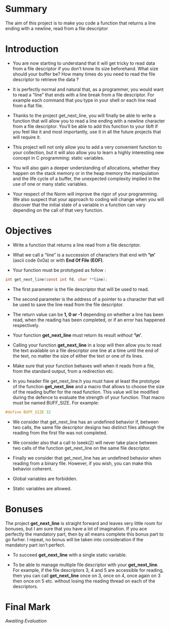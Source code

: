 # Summary
The aim of this project is to make you code a function that returns a line ending with a newline, read from a file descriptor

# Introduction
- You are now starting to understand that it will get tricky to read data from a file descriptor if you don’t know its size beforehand. What size should your buffer be? How many times do you need to read the file descriptor to retrieve the data ?

- It is perfectly normal and natural that, as a programmer, you would want to read a “line” that ends with a line break from a file descriptor. For example each command that you type in your shell or each line read from a flat file.

- Thanks to the project get_next_line, you will finally be able to write a function that will allow you to read a line ending with a newline character from a file descriptor. You’ll be able to add this function to your libft if you feel like it and most importantly, use it in all the future projects that will require it.

 - This project will not only allow you to add a very convenient function to your collection, but it will also allow you to learn a highly interesting new concept in C programming: static variables.

- You will also gain a deeper understanding of allocations, whether they happen on the stack memory or in the heap memory the manipulation and the life cycle of a buffer, the unexpected complexity implied in the use of one or many static variables.

- Your respect of the Norm will improve the rigor of your programming. We also suspect that your approach to coding will change when you will discover that the initial state of a variable in a function can vary depending on the call of that very function.

# Objectives
- Write a function that returns a line read from a file descriptor.

- What we call a “line” is a succession of characters that end with **’\n’** (ascii code 0x0a) or with **End Of File (EOF)**.

- Your function must be prototyped as follow :
```c
int get_next_line(const int fd, char **line);
```

- The first parameter is the file descriptor that will be used to read.

- The second parameter is the address of a pointer to a character that will be used to save the line read from the file descriptor.

- The return value can be **1, 0 or -1** depending on whether a line has been read, when the reading has been completed, or if an error has happened respectively.

- Your function **get_next_line** must return its result _without_ **’\n’**.

- Calling your function **get_next_line** in a loop will then allow you to read the text available on a file descriptor one line at a time until the end of the text, no matter the size of either the text or one of its lines.

- Make sure that your function behaves well when it reads from a file, from the standard output, from a redirection etc.

- In you header file get_next_line.h you must have at least the prototype of the function **get_next_line** and a macro that allows to choose the size of the reading buffer for the read function. This value will be modified during the defence to evaluate the strength of your function. That macro must be named BUFF_SIZE. For example:
```c
#define BUFF_SIZE 32
```

- We consider that get_next_line has an undefined behavior if, between two calls,
the same file descriptor designs two distinct files although the reading from the first
file was not completed.

- We consider also that a call to lseek(2) will never take place between two calls of
the function get_next_line on the same file descriptor.

- Finally we consider that get_next_line has an undefined behavior when reading
from a binary file. However, if you wish, you can make this behavior coherent.

- Global variables are forbidden.

- Static variables are allowed.

# Bonuses
The project **get_next_line** is straight forward and leaves very little room for bonuses, but I am sure that you have a lot of imagination. If you ace perfectly the mandatory part, then by all means complete this bonus part to go furher. I repeat, no bonus will be taken into consideration if the mandatory part isn’t perfect.

- To succeed **get_next_line** with a single static variable.

- To be able to manage multiple file descriptor with your **get_next_line**. For example, if the file descriptors 3, 4 and 5 are accessible for reading, then you can call **get_next_line** once on 3, once on 4, once again on 3 then once on 5 etc. without losing the reading thread on each of the descriptors.

# Final Mark
_Awaiting Evaluation_